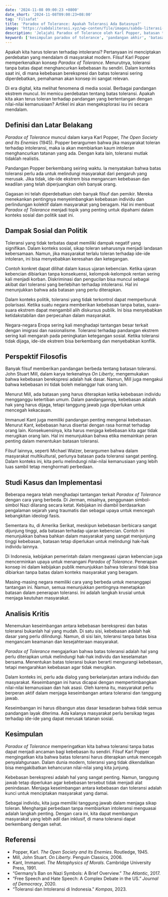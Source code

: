 ```yaml
---
date: '2024-11-08 09:00:23 +0800'
date_short: '2024-11-08T09:00:23+08:00'
tag: 'Filsafat'
title: 'Paradox of Tolerance: Apakah Toleransi Ada Batasnya?'
image: 'https://sabdaliterasi.xyz/wp-conten/file/images/sabda-literasi-paradox-of-tolerance-apakah-toleransi-ada-batasnya.jpg'
description: 'Jelajahi Paradox of Tolerance oleh Karl Popper, batasan toleransi, dan dampaknya dalam kebebasan berekspresi serta isu sosial kontemporer.'
keyword: ['kesimpulan paradox of tolerance', 'pandangan akhir', 'batasan toleransi', 'masyarakat', 'analisis kritis', 'kebebasan berekspresi']
---
```

<p>Apakah kita harus toleran terhadap intoleransi? Pertanyaan ini menciptakan perdebatan yang mendalam di masyarakat modern. Filsuf Karl Popper memperkenalkan konsep <em>Paradox of Tolerance</em>. Menurutnya, toleransi tanpa batas dapat menghancurkan kebebasan itu sendiri. Dalam konteks saat ini, di mana kebebasan berekspresi dan batas toleransi sering diperdebatkan, pemahaman akan konsep ini sangat relevan.</p><p>Di era digital, kita melihat fenomena di media sosial. Berbagai pandangan ekstrem muncul. Ini memicu perdebatan tentang batas toleransi. Apakah kita akan terus toleran terhadap pandangan yang bertentangan dengan nilai-nilai kemanusiaan? Artikel ini akan mengeksplorasi isu ini secara mendalam.</p><h2>Definisi dan Latar Belakang</h2><p><em>Paradox of Tolerance</em> muncul dalam karya Karl Popper, <em>The Open Society and Its Enemies</em> (1945). Popper berargumen bahwa jika masyarakat toleran terhadap intoleransi, maka ia akan membiarkan kaum intoleran menghancurkan tatanan yang ada. Dengan kata lain, toleransi mutlak tidaklah realistis.</p><p>Pandangan Popper berkembang seiring waktu. Ia menyatakan bahwa batas toleransi perlu ada untuk melindungi masyarakat dari pengaruh yang merusak. Jika tidak, ide-ide ekstrem bisa mengancam kebebasan dan keadilan yang telah diperjuangkan oleh banyak orang.</p><p>Gagasan ini telah diperdebatkan oleh banyak filsuf dan pemikir. Mereka menekankan pentingnya menyeimbangkan kebebasan individu dan perlindungan kolektif dalam masyarakat yang beragam. Hal ini membuat <em>Paradox of Tolerance</em> menjadi topik yang penting untuk dipahami dalam konteks sosial dan politik saat ini.</p><h2>Dampak Sosial dan Politik</h2><p>Toleransi yang tidak terbatas dapat memiliki dampak negatif yang signifikan. Dalam konteks sosial, sikap toleran seharusnya menjadi landasan kebersamaan. Namun, jika masyarakat terlalu toleran terhadap ide-ide intoleran, ini bisa menyebabkan keresahan dan ketegangan.</p><p>Contoh konkret dapat dilihat dalam kasus ujaran kebencian. Ketika ujaran kebencian dibiarkan tanpa konsekuensi, kelompok-kelompok rentan sering kali menjadi korban. Diskriminasi dan pengucilan bisa muncul sebagai akibat dari toleransi yang berlebihan terhadap intoleransi. Hal ini menunjukkan bahwa ada batasan yang perlu diterapkan.</p><p>Dalam konteks politik, toleransi yang tidak terkontrol dapat memperburuk polarisasi. Ketika suatu negara memberikan kebebasan tanpa batas, suara-suara ekstrem dapat mengambil alih diskursus publik. Ini bisa menyebabkan ketidakstabilan dan perpecahan dalam masyarakat.</p><p>Negara-negara Eropa sering kali menghadapi tantangan besar terkait dengan imigrasi dan nasionalisme. Toleransi terhadap pandangan ekstrem sering kali mengarah pada peningkatan ketegangan sosial. Ketika toleransi tidak dijaga, ide-ide ekstrem bisa berkembang dan menyebabkan konflik.</p><h2>Perspektif Filosofis</h2><p>Banyak filsuf memberikan pandangan berbeda tentang batasan toleransi. John Stuart Mill, dalam karya terkenalnya <em>On Liberty</em>, mengemukakan bahwa kebebasan berekspresi adalah hak dasar. Namun, Mill juga mengakui bahwa kebebasan ini tidak boleh melanggar hak orang lain.</p><p>Menurut Mill, ada batasan yang harus diterapkan ketika kebebasan individu mengganggu ketertiban umum. Dalam pandangannya, kebebasan adalah hak yang harus dijaga, tetapi tanggung jawab juga diperlukan untuk mencegah kekacauan.</p><p>Immanuel Kant juga memiliki pandangan penting mengenai kebebasan. Menurut Kant, kebebasan harus disertai dengan rasa hormat terhadap orang lain. Konsekuensinya, kita harus menjaga kebebasan kita agar tidak merugikan orang lain. Hal ini menunjukkan bahwa etika memainkan peran penting dalam menentukan batasan toleransi.</p><p>Filsuf lainnya, seperti Michael Walzer, berargumen bahwa dalam masyarakat multikultural, perlunya batasan pada toleransi sangat penting. Dalam konteks ini, kita perlu melindungi nilai-nilai kemanusiaan yang lebih luas sambil tetap menghormati perbedaan.</p><h2>Studi Kasus dan Implementasi</h2><p>Beberapa negara telah menghadapi tantangan terkait <em>Paradox of Tolerance</em> dengan cara yang berbeda. Di Jerman, misalnya, penggunaan simbol-simbol Nazi dilarang secara ketat. Kebijakan ini diambil berdasarkan pengalaman sejarah yang traumatis dan sebagai upaya untuk mencegah kebangkitan ideologi fasis.</p><p>Sementara itu, di Amerika Serikat, meskipun kebebasan berbicara sangat dijunjung tinggi, ada batasan terhadap ujaran kebencian. Contoh ini menunjukkan bahwa bahkan dalam masyarakat yang sangat menjunjung tinggi kebebasan, batasan tetap diperlukan untuk melindungi hak-hak individu lainnya.</p><p>Di Indonesia, kebijakan pemerintah dalam mengawasi ujaran kebencian juga mencerminkan upaya untuk menangani <em>Paradox of Tolerance</em>. Penerapan konsep ini dalam kebijakan publik menunjukkan bahwa toleransi tidak bisa dibiarkan tanpa batas dalam konteks masyarakat yang beragam.</p><p>Masing-masing negara memiliki cara yang berbeda untuk menanggapi tantangan ini. Namun, semua menunjukkan pentingnya menetapkan batasan dalam penerapan toleransi. Ini adalah langkah krusial untuk menjaga keutuhan masyarakat.</p><h2>Analisis Kritis</h2><p>Menemukan keseimbangan antara kebebasan berekspresi dan batas toleransi bukanlah hal yang mudah. Di satu sisi, kebebasan adalah hak dasar yang perlu dilindungi. Namun, di sisi lain, toleransi tanpa batas bisa mengancam keamanan dan kesejahteraan masyarakat.</p><p><em>Paradox of Tolerance</em> mengajarkan bahwa batas toleransi adalah hal yang perlu diterapkan untuk melindungi hak-hak individu dan keselamatan bersama. Menentukan batas toleransi bukan berarti mengurangi kebebasan, tetapi mengarahkan kebebasan agar tidak merugikan.</p><p>Dalam konteks ini, perlu ada dialog yang berkelanjutan antara individu dan masyarakat. Keseimbangan ini harus dicapai dengan mempertimbangkan nilai-nilai kemanusiaan dan hak asasi. Oleh karena itu, masyarakat perlu berperan aktif dalam menjaga keseimbangan antara toleransi dan tanggung jawab.</p><p>Keseimbangan ini harus dibangun atas dasar kesadaran bahwa tidak semua pandangan layak diterima. Ada kalanya masyarakat perlu bersikap tegas terhadap ide-ide yang dapat merusak tatanan sosial.</p><h2>Kesimpulan</h2><p><em>Paradox of Tolerance</em> memperingatkan kita bahwa toleransi tanpa batas dapat menjadi ancaman bagi kebebasan itu sendiri. Filsuf Karl Popper mengingatkan kita bahwa batas toleransi harus diterapkan untuk mencegah penyalahgunaan. Dalam dunia modern, toleransi yang tidak dikendalikan bisa mengakibatkan kehancuran nilai-nilai yang kita junjung.</p><p>Kebebasan berekspresi adalah hal yang sangat penting. Namun, tanggung jawab tetap diperlukan agar kebebasan tersebut tidak menjadi alat penindasan. Menjaga keseimbangan antara kebebasan dan toleransi adalah kunci untuk menciptakan masyarakat yang damai.</p><p>Sebagai individu, kita juga memiliki tanggung jawab dalam menjaga sikap toleran. Menghargai perbedaan tanpa membiarkan intoleransi menguasai adalah langkah penting. Dengan cara ini, kita dapat membangun masyarakat yang lebih adil dan inklusif, di mana toleransi dapat berkembang dengan sehat.</p><h2><strong>Referensi</strong></h2><ul><li>Popper, Karl. <em>The Open Society and Its Enemies</em>. Routledge, 1945.</li><li>Mill, John Stuart. <em>On Liberty</em>. Penguin Classics, 2006.</li><li>Kant, Immanuel. <em>The Metaphysics of Morals</em>. Cambridge University Press, 1991.</li><li>“Germany’s Ban on Nazi Symbols: A Brief Overview.” <em>The Atlantic</em>, 2017.</li><li>“Free Speech and Hate Speech: A Complex Debate in the US.” <em>Journal of Democracy</em>, 2020.</li><li>“Toleransi dan Intoleransi di Indonesia.” <em>Kompas</em>, 2023.</li></ul>
